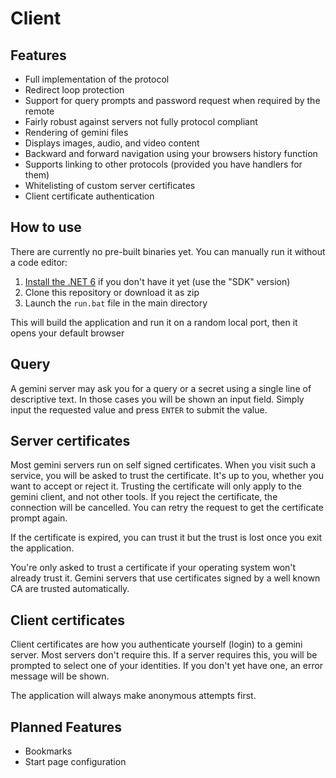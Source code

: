 # Client

## Features

- Full implementation of the protocol
- Redirect loop protection
- Support for query prompts and password request when required by the remote
- Fairly robust against servers not fully protocol compliant
- Rendering of gemini files
- Displays images, audio, and video content
- Backward and forward navigation using your browsers history function
- Supports linking to other protocols (provided you have handlers for them)
- Whitelisting of custom server certificates
- Client certificate authentication

## How to use

There are currently no pre-built binaries yet.
You can manually run it without a code editor:

1. [Install the .NET 6](https://dotnet.microsoft.com/en-us/download) if you don't have it yet (use the "SDK" version)
2. Clone this repository or download it as zip
3. Launch the `run.bat` file in the main directory

This will build the application and run it on a random local port,
then it opens your default browser

## Query

A gemini server may ask you for a query or a secret using a single line of descriptive text.
In those cases you will be shown an input field.
Simply input the requested value and press `ENTER` to submit the value.

## Server certificates

Most gemini servers run on self signed certificates.
When you visit such a service, you will be asked to trust the certificate.
It's up to you, whether you want to accept or reject it.
Trusting the certificate will only apply to the gemini client, and not other tools.
If you reject the certificate, the connection will be cancelled.
You can retry the request to get the certificate prompt again.

If the certificate is expired,
you can trust it but the trust is lost once you exit the application.

You're only asked to trust a certificate
if your operating system won't already trust it.
Gemini servers that use certificates signed by a well known CA are trusted automatically.

## Client certificates

Client certificates are how you authenticate yourself (login) to a gemini server.
Most servers don't require this.
If a server requires this, you will be prompted to select one of your identities.
If you don't yet have one, an error message will be shown.

The application will always make anonymous attempts first.

## Planned Features

- Bookmarks
- Start page configuration

